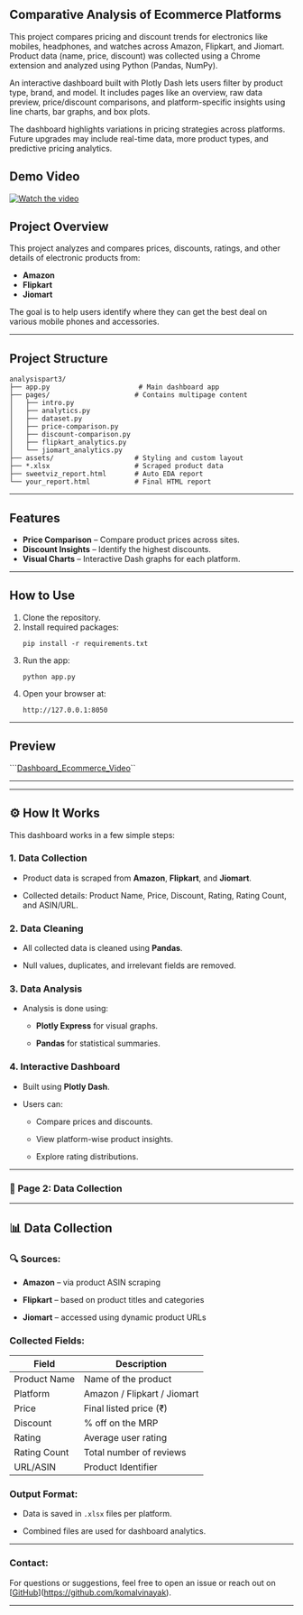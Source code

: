 ## Comparative Analysis of Ecommerce Platforms
This project compares pricing and discount trends for electronics like mobiles, headphones, and watches across Amazon, Flipkart, and Jiomart. Product data (name, price, discount) was collected using a Chrome extension and analyzed using Python (Pandas, NumPy).

An interactive dashboard built with Plotly Dash lets users filter by product type, brand, and model. It includes pages like an overview, raw data preview, price/discount comparisons, and platform-specific insights using line charts, bar graphs, and box plots.

The dashboard highlights variations in pricing strategies across platforms. Future upgrades may include real-time data, more product types, and predictive pricing analytics.
## Demo Video

<a href="https://youtu.be/jAeH3v5VpAs?si=4gaFDUcxDvfbNjvW" target="_blank">
  <img src="https://img.youtube.com/vi/jAeH3v5VpAs/maxresdefault.jpg" alt="Watch the video">
</a>


## Project Overview

This project analyzes and compares prices, discounts, ratings, and other details of electronic products from:

- **Amazon**
- **Flipkart**
- **Jiomart**

The goal is to help users identify where they can get the best deal on various mobile phones and accessories.

---

##  Project Structure

```
analysispart3/
├── app.py                      # Main dashboard app
├── pages/                     # Contains multipage content
│   ├── intro.py
│   ├── analytics.py
│   ├── dataset.py
│   ├── price-comparison.py
│   ├── discount-comparison.py
│   ├── flipkart_analytics.py
│   └── jiomart_analytics.py
├── assets/                    # Styling and custom layout
├── *.xlsx                     # Scraped product data
├── sweetviz_report.html       # Auto EDA report
└── your_report.html           # Final HTML report
```

---

##  Features

-  **Price Comparison** – Compare product prices across sites.
-  **Discount Insights** – Identify the highest discounts.
-  **Visual Charts** – Interactive Dash graphs for each platform.

---

##  How to Use

1. Clone the repository.
2. Install required packages:
   ```
   pip install -r requirements.txt
   ```
3. Run the app:
   ```
   python app.py
   ```
4. Open your browser at:
   ```
   http://127.0.0.1:8050
   ```

---

## Preview


```[Dashboard_Ecommerce_Video](https://github.com/komalvinayak/Ecommerce_Analysis/blob/main/Ecommerce_Dashboard.mp4)``

---

<html>
<body>
<hr>

<h2>⚙️ How It Works</h2>
<p>This dashboard works in a few simple steps:</p>
<h3>1. <strong>Data Collection</strong></h3>
<ul>
<li>
<p>Product data is scraped from <strong>Amazon</strong>, <strong>Flipkart</strong>, and <strong>Jiomart</strong>.</p>
</li>
<li>
<p>Collected details: Product Name, Price, Discount, Rating, Rating Count, and ASIN/URL.</p>
</li>

</ul>
<h3>2. <strong>Data Cleaning</strong></h3>
<ul>
<li>
<p>All collected data is cleaned using <strong>Pandas</strong>.</p>
</li>
<li>
<p>Null values, duplicates, and irrelevant fields are removed.</p>
</li>
</ul>
<h3>3. <strong>Data Analysis</strong></h3>
<ul>
<li>
<p>Analysis is done using:</p>
<ul>
<li>
<p><strong>Plotly Express</strong> for visual graphs.</p>
</li>
<li>
<p><strong>Pandas</strong> for statistical summaries.</p>
</li>
</ul>
</li>
</ul>
<h3>4. <strong>Interactive Dashboard</strong></h3>
<ul>
<li>
<p>Built using <strong>Plotly Dash</strong>.</p>
</li>
<li>
<p>Users can:</p>
<ul>
<li>
<p>Compare prices and discounts.</p>
</li>
<li>
<p>View platform-wise product insights.</p>
</li>
<li>
<p>Explore rating distributions.</p>
</li>
</ul>
</li>
</ul>
<hr>
<h3>📄 Page 2: <strong>Data Collection</strong></h3>
<hr>
<h2>📊 Data Collection</h2>
<h3>🔍 Sources:</h3>
<ul>
<li>
<p><strong>Amazon</strong> – via product ASIN scraping</p>
</li>
<li>
<p><strong>Flipkart</strong> – based on product titles and categories</p>
</li>
<li>
<p><strong>Jiomart</strong> – accessed using dynamic product URLs</p>
</li>
</ul>
<h3> Collected Fields:</h3>

Field | Description
-- | --
Product Name | Name of the product
Platform | Amazon / Flipkart / Jiomart
Price | Final listed price (₹)
Discount | % off on the MRP
Rating | Average user rating
Rating Count | Total number of reviews
URL/ASIN | Product Identifier


<h3>Output Format:</h3>
<ul>
<li>
<p>Data is saved in <code inline="">.xlsx</code> files per platform.</p>
</li>
<li>
<p>Combined files are used for dashboard analytics.</p>
</li>
</ul>

<hr>
<h3> Contact:</h3>


For questions or suggestions, feel free to open an issue or reach out on [[GitHub](https://github.com/komalvinayak)](https://github.com/komalvinayak).
<hr>
</body></html><!--EndFragment-->
</body>
</html>


